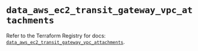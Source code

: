 # `data_aws_ec2_transit_gateway_vpc_attachments`

Refer to the Terraform Registry for docs: [`data_aws_ec2_transit_gateway_vpc_attachments`](https://registry.terraform.io/providers/hashicorp/aws/6.11.0/docs/data-sources/ec2_transit_gateway_vpc_attachments).
